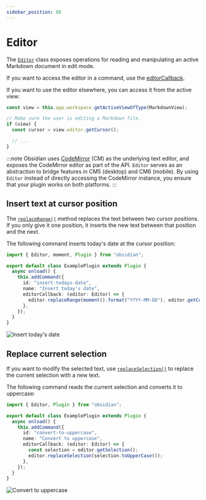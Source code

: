 ```yaml
---
sidebar_position: 80
---
```


# Editor

The [`Editor`](../api/classes/Editor.md) class exposes operations for reading and manipulating an active Markdown document in edit mode.

If you want to access the editor in a command, use the [editorCallback](./commands.md#editor-commands).

If you want to use the editor elsewhere, you can access it from the active view:

```ts {5}
const view = this.app.workspace.getActiveViewOfType(MarkdownView);

// Make sure the user is editing a Markdown file.
if (view) {
  const cursor = view.editor.getCursor();

  // ...
}
```

:::note
Obsidian uses [CodeMirror](https://codemirror.net/) (CM) as the underlying text editor, and exposes the CodeMirror editor as part of the API. `Editor` serves as an abstraction to bridge features in CM5 (desktop) and CM6 (mobile). By using `Editor` instead of directly accessing the CodeMirror instance, you ensure that your plugin works on both platforms.
:::

## Insert text at cursor position

The [`replaceRange()`](../api/classes/Editor.md#replacerange) method replaces the text between two cursor positions. If you only give it one position, it inserts the new text between that position and the next.

The following command inserts today's date at the cursor position:

```ts title="main.ts" {9}
import { Editor, moment, Plugin } from "obsidian";

export default class ExamplePlugin extends Plugin {
  async onload() {
    this.addCommand({
      id: "insert-todays-date",
      name: "Insert today's date",
      editorCallback: (editor: Editor) => {
        editor.replaceRange(moment().format("YYYY-MM-DD"), editor.getCursor());
      },
    });
  }
}
```

![Insert today's date](/images/editor-todays-date.gif)

## Replace current selection

If you want to modify the selected text, use [`replaceSelection()`](../api/classes/Editor.md#replaceselection) to replace the current selection with a new text.

The following command reads the current selection and converts it to uppercase:

```ts title="main.ts" {9-10}
import { Editor, Plugin } from "obsidian";

export default class ExamplePlugin extends Plugin {
  async onload() {
    this.addCommand({
      id: "convert-to-uppercase",
      name: "Convert to uppercase",
      editorCallback: (editor: Editor) => {
        const selection = editor.getSelection();
        editor.replaceSelection(selection.toUpperCase());
      },
    });
  }
}
```

![Convert to uppercase](/images/editor-uppercase.gif)
